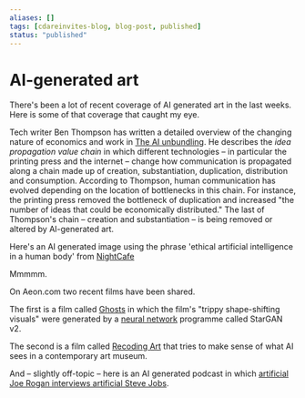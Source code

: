```yaml
---
aliases: []
tags: [cdareinvites-blog, blog-post, published]
status: "published"
---
```


# AI-generated art

There's been a lot of recent coverage of AI generated art in the last weeks. Here is some of that coverage that caught my eye.

Tech writer Ben Thompson has written a detailed overview of the changing nature of economics and work in [The AI unbundling](https://stratechery.com/2022/the-ai-unbundling/). He describes the _idea propagation value chain_ in which different technologies – in particular the printing press and the internet – change how communication is propagated along a chain made up of creation, substantiation, duplication, distribution and consumption. According to Thompson, human communication has evolved depending on the location of bottlenecks in this chain. For instance, the printing press removed the bottleneck of duplication and increased "the number of ideas that could be economically distributed." The last of Thompson's chain – creation and substantiation – is being removed or altered by AI-generated art.

Here's an AI generated image using the phrase 'ethical artificial intelligence in a human body' from [NightCafe](https://creator.nightcafe.studio/)

Mmmmm.

On Aeon.com two recent films have been shared. 

The first is a film called [Ghosts](https://aeon.co/videos/with-human-help-ais-are-generating-a-new-aesthetics-the-results-are-trippy) in which the film's "trippy shape-shifting visuals" were generated by a [neural network](https://en.wikipedia.org/wiki/Artificial_neural_network) programme called StarGAN v2.

The second is a film called [Recoding Art](https://aeon.co/videos/what-does-an-ai-make-of-what-it-sees-in-a-contemporary-art-museum) that tries to make sense of what AI sees in a contemporary art museum.

And – slightly off-topic – here is an AI generated podcast in which [artificial Joe Rogan interviews artificial Steve Jobs](https://share.transistor.fm/s/22f16c7f).



